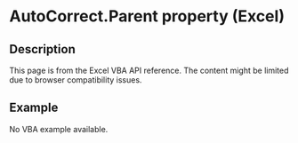 # AutoCorrect.Parent property (Excel)

## Description
This page is from the Excel VBA API reference. The content might be limited due to browser compatibility issues.

## Example
No VBA example available.

